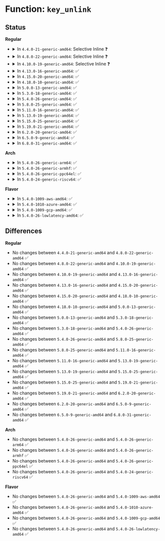 # Function: <code>key_unlink</code>

## Status
<b>Regular</b>
<ul>
<li>
<details>
<summary>In <code>4.4.0-21-generic-amd64</code>: Selective Inline ❓</summary>

```c
int key_unlink(struct key * keyring, struct key * key)
```

```json
{
  "name": "key_unlink",
  "collision_type": "Unique Global",
  "inline_type": "Selective",
  "funcs": [
    {
      "addr": 18446744071582193088,
      "name": "key_unlink",
      "external": true,
      "loc": "security/keys/keyring.c:1259",
      "file": "security/keys/keyring.c",
      "inline": "not declared, inlined",
      "caller_inline": [],
      "caller_func": [
        "security/keys/keyctl.c:keyctl_keyring_unlink"
      ]
    }
  ],
  "symbols": [
    {
      "addr": 18446744071582193088,
      "name": "key_unlink",
      "section": ".text",
      "bind": "STB_GLOBAL",
      "size": 147
    }
  ]
}
```
</details>
</li>
<li>
<details>
<summary>In <code>4.8.0-22-generic-amd64</code>: Selective Inline ❓</summary>

```c
int key_unlink(struct key * keyring, struct key * key)
```

```json
{
  "name": "key_unlink",
  "collision_type": "Unique Global",
  "inline_type": "Selective",
  "funcs": [
    {
      "addr": 18446744071582409552,
      "name": "key_unlink",
      "external": true,
      "loc": "security/keys/keyring.c:1291",
      "file": "security/keys/keyring.c",
      "inline": "not declared, inlined",
      "caller_inline": [],
      "caller_func": [
        "security/keys/keyctl.c:keyctl_keyring_unlink"
      ]
    }
  ],
  "symbols": [
    {
      "addr": 18446744071582409552,
      "name": "key_unlink",
      "section": ".text",
      "bind": "STB_GLOBAL",
      "size": 147
    }
  ]
}
```
</details>
</li>
<li>
<details>
<summary>In <code>4.10.0-19-generic-amd64</code>: Selective Inline ❓</summary>

```c
int key_unlink(struct key * keyring, struct key * key)
```

```json
{
  "name": "key_unlink",
  "collision_type": "Unique Global",
  "inline_type": "Selective",
  "funcs": [
    {
      "addr": 18446744071582501744,
      "name": "key_unlink",
      "external": true,
      "loc": "security/keys/keyring.c:1291",
      "file": "security/keys/keyring.c",
      "inline": "not declared, inlined",
      "caller_inline": [],
      "caller_func": [
        "security/keys/keyctl.c:keyctl_keyring_unlink"
      ]
    }
  ],
  "symbols": [
    {
      "addr": 18446744071582501744,
      "name": "key_unlink",
      "section": ".text",
      "bind": "STB_GLOBAL",
      "size": 147
    }
  ]
}
```
</details>
</li>
<li>
<details>
<summary>In <code>4.13.0-16-generic-amd64</code>: ✅</summary>

```c
int key_unlink(struct key * keyring, struct key * key)
```

```json
{
  "name": "key_unlink",
  "collision_type": "Unique Global",
  "inline_type": "No",
  "funcs": [
    {
      "addr": 18446744071582582464,
      "name": "key_unlink",
      "external": true,
      "loc": "security/keys/keyring.c:1404",
      "file": "security/keys/keyring.c",
      "inline": "seen, unknown",
      "caller_inline": [],
      "caller_func": [
        "security/keys/keyctl.c:keyctl_keyring_unlink"
      ]
    }
  ],
  "symbols": [
    {
      "addr": 18446744071582582464,
      "name": "key_unlink",
      "section": ".text",
      "bind": "STB_GLOBAL",
      "size": 147
    }
  ]
}
```
</details>
</li>
<li>
<details>
<summary>In <code>4.15.0-20-generic-amd64</code>: ✅</summary>

```c
int key_unlink(struct key * keyring, struct key * key)
```

```json
{
  "name": "key_unlink",
  "collision_type": "Unique Global",
  "inline_type": "No",
  "funcs": [
    {
      "addr": 18446744071582735376,
      "name": "key_unlink",
      "external": true,
      "loc": "security/keys/keyring.c:1406",
      "file": "security/keys/keyring.c",
      "inline": "seen, unknown",
      "caller_inline": [],
      "caller_func": [
        "security/keys/keyctl.c:keyctl_keyring_unlink"
      ]
    }
  ],
  "symbols": [
    {
      "addr": 18446744071582735376,
      "name": "key_unlink",
      "section": ".text",
      "bind": "STB_GLOBAL",
      "size": 147
    }
  ]
}
```
</details>
</li>
<li>
<details>
<summary>In <code>4.18.0-10-generic-amd64</code>: ✅</summary>

```c
int key_unlink(struct key * keyring, struct key * key)
```

```json
{
  "name": "key_unlink",
  "collision_type": "Unique Global",
  "inline_type": "No",
  "funcs": [
    {
      "addr": 18446744071582934016,
      "name": "key_unlink",
      "external": true,
      "loc": "security/keys/keyring.c:1399",
      "file": "security/keys/keyring.c",
      "inline": "seen, unknown",
      "caller_inline": [],
      "caller_func": [
        "security/keys/keyctl.c:keyctl_keyring_unlink"
      ]
    }
  ],
  "symbols": [
    {
      "addr": 18446744071582934016,
      "name": "key_unlink",
      "section": ".text",
      "bind": "STB_GLOBAL",
      "size": 147
    }
  ]
}
```
</details>
</li>
<li>
<details>
<summary>In <code>5.0.0-13-generic-amd64</code>: ✅</summary>

```c
int key_unlink(struct key * keyring, struct key * key)
```

```json
{
  "name": "key_unlink",
  "collision_type": "Unique Global",
  "inline_type": "No",
  "funcs": [
    {
      "addr": 18446744071583043008,
      "name": "key_unlink",
      "external": true,
      "loc": "security/keys/keyring.c:1397",
      "file": "security/keys/keyring.c",
      "inline": "seen, unknown",
      "caller_inline": [],
      "caller_func": [
        "security/keys/keyctl.c:keyctl_keyring_unlink"
      ]
    }
  ],
  "symbols": [
    {
      "addr": 18446744071583043008,
      "name": "key_unlink",
      "section": ".text",
      "bind": "STB_GLOBAL",
      "size": 147
    }
  ]
}
```
</details>
</li>
<li>
<details>
<summary>In <code>5.3.0-18-generic-amd64</code>: ✅</summary>

```c
int key_unlink(struct key * keyring, struct key * key)
```

```json
{
  "name": "key_unlink",
  "collision_type": "Unique Global",
  "inline_type": "No",
  "funcs": [
    {
      "addr": 18446744071583223616,
      "name": "key_unlink",
      "external": true,
      "loc": "security/keys/keyring.c:1544",
      "file": "security/keys/keyring.c",
      "inline": "seen, unknown",
      "caller_inline": [],
      "caller_func": [
        "security/keys/keyctl.c:keyctl_keyring_unlink"
      ]
    }
  ],
  "symbols": [
    {
      "addr": 18446744071583223616,
      "name": "key_unlink",
      "section": ".text",
      "bind": "STB_GLOBAL",
      "size": 165
    }
  ]
}
```
</details>
</li>
<li>
<details>
<summary>In <code>5.4.0-26-generic-amd64</code>: ✅</summary>

```c
int key_unlink(struct key * keyring, struct key * key)
```

```json
{
  "name": "key_unlink",
  "collision_type": "Unique Global",
  "inline_type": "No",
  "funcs": [
    {
      "addr": 18446744071583329424,
      "name": "key_unlink",
      "external": true,
      "loc": "security/keys/keyring.c:1544",
      "file": "security/keys/keyring.c",
      "inline": "seen, unknown",
      "caller_inline": [],
      "caller_func": [
        "fs/crypto/keyring.c:do_remove_key",
        "security/keys/keyctl.c:keyctl_keyring_unlink"
      ]
    }
  ],
  "symbols": [
    {
      "addr": 18446744071583329424,
      "name": "key_unlink",
      "section": ".text",
      "bind": "STB_GLOBAL",
      "size": 165
    }
  ]
}
```
</details>
</li>
<li>
<details>
<summary>In <code>5.8.0-25-generic-amd64</code>: ✅</summary>

```c
int key_unlink(struct key * keyring, struct key * key)
```

```json
{
  "name": "key_unlink",
  "collision_type": "Unique Global",
  "inline_type": "No",
  "funcs": [
    {
      "addr": 18446744071583663056,
      "name": "key_unlink",
      "external": true,
      "loc": "security/keys/keyring.c:1545",
      "file": "security/keys/keyring.c",
      "inline": "seen, unknown",
      "caller_inline": [],
      "caller_func": [
        "security/keys/keyctl.c:keyctl_keyring_unlink"
      ]
    }
  ],
  "symbols": [
    {
      "addr": 18446744071583663056,
      "name": "key_unlink",
      "section": ".text",
      "bind": "STB_GLOBAL",
      "size": 309
    }
  ]
}
```
</details>
</li>
<li>
<details>
<summary>In <code>5.11.0-16-generic-amd64</code>: ✅</summary>

```c
int key_unlink(struct key * keyring, struct key * key)
```

```json
{
  "name": "key_unlink",
  "collision_type": "Unique Global",
  "inline_type": "No",
  "funcs": [
    {
      "addr": 18446744071583784512,
      "name": "key_unlink",
      "external": true,
      "loc": "security/keys/keyring.c:1545",
      "file": "security/keys/keyring.c",
      "inline": "seen, unknown",
      "caller_inline": [],
      "caller_func": [
        "security/keys/keyctl.c:keyctl_keyring_unlink"
      ]
    }
  ],
  "symbols": [
    {
      "addr": 18446744071583784512,
      "name": "key_unlink",
      "section": ".text",
      "bind": "STB_GLOBAL",
      "size": 309
    }
  ]
}
```
</details>
</li>
<li>
<details>
<summary>In <code>5.13.0-19-generic-amd64</code>: ✅</summary>

```c
int key_unlink(struct key * keyring, struct key * key)
```

```json
{
  "name": "key_unlink",
  "collision_type": "Unique Global",
  "inline_type": "No",
  "funcs": [
    {
      "addr": 18446744071583808704,
      "name": "key_unlink",
      "external": true,
      "loc": "security/keys/keyring.c:1545",
      "file": "security/keys/keyring.c",
      "inline": "seen, unknown",
      "caller_inline": [],
      "caller_func": [
        "security/keys/keyctl.c:keyctl_keyring_unlink"
      ]
    }
  ],
  "symbols": [
    {
      "addr": 18446744071583808704,
      "name": "key_unlink",
      "section": ".text",
      "bind": "STB_GLOBAL",
      "size": 309
    }
  ]
}
```
</details>
</li>
<li>
<details>
<summary>In <code>5.15.0-25-generic-amd64</code>: ✅</summary>

```c
int key_unlink(struct key * keyring, struct key * key)
```

```json
{
  "name": "key_unlink",
  "collision_type": "Unique Global",
  "inline_type": "No",
  "funcs": [
    {
      "addr": 18446744071584171296,
      "name": "key_unlink",
      "external": true,
      "loc": "security/keys/keyring.c:1545",
      "file": "security/keys/keyring.c",
      "inline": "seen, unknown",
      "caller_inline": [],
      "caller_func": [
        "security/keys/keyctl.c:keyctl_keyring_unlink"
      ]
    }
  ],
  "symbols": [
    {
      "addr": 18446744071584171296,
      "name": "key_unlink",
      "section": ".text",
      "bind": "STB_GLOBAL",
      "size": 309
    }
  ]
}
```
</details>
</li>
<li>
<details>
<summary>In <code>5.19.0-21-generic-amd64</code>: ✅</summary>

```c
int key_unlink(struct key * keyring, struct key * key)
```

```json
{
  "name": "key_unlink",
  "collision_type": "Unique Global",
  "inline_type": "No",
  "funcs": [
    {
      "addr": 18446744071584770912,
      "name": "key_unlink",
      "external": true,
      "loc": "security/keys/keyring.c:1545",
      "file": "security/keys/keyring.c",
      "inline": "seen, unknown",
      "caller_inline": [],
      "caller_func": [
        "security/keys/keyctl.c:keyctl_keyring_unlink"
      ]
    }
  ],
  "symbols": [
    {
      "addr": 18446744071584770912,
      "name": "key_unlink",
      "section": ".text",
      "bind": "STB_GLOBAL",
      "size": 318
    }
  ]
}
```
</details>
</li>
<li>
<details>
<summary>In <code>6.2.0-20-generic-amd64</code>: ✅</summary>

```c
int key_unlink(struct key * keyring, struct key * key)
```

```json
{
  "name": "key_unlink",
  "collision_type": "Unique Global",
  "inline_type": "No",
  "funcs": [
    {
      "addr": 18446744071585467136,
      "name": "key_unlink",
      "external": true,
      "loc": "security/keys/keyring.c:1545",
      "file": "security/keys/keyring.c",
      "inline": "seen, unknown",
      "caller_inline": [],
      "caller_func": [
        "security/keys/keyctl.c:keyctl_keyring_unlink"
      ]
    }
  ],
  "symbols": [
    {
      "addr": 18446744071585467136,
      "name": "key_unlink",
      "section": ".text",
      "bind": "STB_GLOBAL",
      "size": 318
    }
  ]
}
```
</details>
</li>
<li>
<details>
<summary>In <code>6.5.0-9-generic-amd64</code>: ✅</summary>

```c
int key_unlink(struct key * keyring, struct key * key)
```

```json
{
  "name": "key_unlink",
  "collision_type": "Unique Global",
  "inline_type": "No",
  "funcs": [
    {
      "addr": 18446744071585698784,
      "name": "key_unlink",
      "external": true,
      "loc": "security/keys/keyring.c:1545",
      "file": "security/keys/keyring.c",
      "inline": "seen, unknown",
      "caller_inline": [],
      "caller_func": [
        "security/keys/keyctl.c:keyctl_keyring_unlink"
      ]
    }
  ],
  "symbols": [
    {
      "addr": 18446744071585698784,
      "name": "key_unlink",
      "section": ".text",
      "bind": "STB_GLOBAL",
      "size": 298
    }
  ]
}
```
</details>
</li>
<li>
<details>
<summary>In <code>6.8.0-31-generic-amd64</code>: ✅</summary>

```c
int key_unlink(struct key * keyring, struct key * key)
```

```json
{
  "name": "key_unlink",
  "collision_type": "Unique Global",
  "inline_type": "No",
  "funcs": [
    {
      "addr": 18446744071585945792,
      "name": "key_unlink",
      "external": true,
      "loc": "security/keys/keyring.c:1545",
      "file": "security/keys/keyring.c",
      "inline": "seen, unknown",
      "caller_inline": [],
      "caller_func": [
        "security/keys/keyctl.c:keyctl_keyring_unlink"
      ]
    }
  ],
  "symbols": [
    {
      "addr": 18446744071585945792,
      "name": "key_unlink",
      "section": ".text",
      "bind": "STB_GLOBAL",
      "size": 298
    }
  ]
}
```
</details>
</li>
</ul>
<b>Arch</b>
<ul>
<li>
<details>
<summary>In <code>5.4.0-26-generic-arm64</code>: ✅</summary>

```c
int key_unlink(struct key * keyring, struct key * key)
```

```json
{
  "name": "key_unlink",
  "collision_type": "Unique Global",
  "inline_type": "No",
  "funcs": [
    {
      "addr": 18446603336495071720,
      "name": "key_unlink",
      "external": true,
      "loc": "security/keys/keyring.c:1544",
      "file": "security/keys/keyring.c",
      "inline": "seen, unknown",
      "caller_inline": [],
      "caller_func": [
        "fs/crypto/keyring.c:do_remove_key",
        "security/keys/keyctl.c:keyctl_keyring_unlink"
      ]
    }
  ],
  "symbols": [
    {
      "addr": 18446603336495071720,
      "name": "key_unlink",
      "section": ".text",
      "bind": "STB_GLOBAL",
      "size": 184
    }
  ]
}
```
</details>
</li>
<li>
<details>
<summary>In <code>5.4.0-26-generic-armhf</code>: ✅</summary>

```c
int key_unlink(struct key * keyring, struct key * key)
```

```json
{
  "name": "key_unlink",
  "collision_type": "Unique Global",
  "inline_type": "No",
  "funcs": [
    {
      "addr": 3228467968,
      "name": "key_unlink",
      "external": true,
      "loc": "security/keys/keyring.c:1544",
      "file": "security/keys/keyring.c",
      "inline": "seen, unknown",
      "caller_inline": [],
      "caller_func": [
        "fs/crypto/keyring.c:do_remove_key",
        "security/keys/keyctl.c:keyctl_keyring_unlink"
      ]
    }
  ],
  "symbols": [
    {
      "addr": 3228467968,
      "name": "key_unlink",
      "section": ".text",
      "bind": "STB_GLOBAL",
      "size": 168
    }
  ]
}
```
</details>
</li>
<li>
<details>
<summary>In <code>5.4.0-26-generic-ppc64el</code>: ✅</summary>

```c
int key_unlink(struct key * keyring, struct key * key)
```

```json
{
  "name": "key_unlink",
  "collision_type": "Unique Global",
  "inline_type": "No",
  "funcs": [
    {
      "addr": 13835058055288968240,
      "name": "key_unlink",
      "external": true,
      "loc": "security/keys/keyring.c:1544",
      "file": "security/keys/keyring.c",
      "inline": "seen, unknown",
      "caller_inline": [],
      "caller_func": [
        "fs/crypto/keyring.c:do_remove_key",
        "security/keys/keyctl.c:keyctl_keyring_unlink"
      ]
    }
  ],
  "symbols": [
    {
      "addr": 13835058055288968240,
      "name": "key_unlink",
      "section": ".text",
      "bind": "STB_GLOBAL",
      "size": 304
    }
  ]
}
```
</details>
</li>
<li>
<details>
<summary>In <code>5.4.0-24-generic-riscv64</code>: ✅</summary>

```c
int key_unlink(struct key * keyring, struct key * key)
```

```json
{
  "name": "key_unlink",
  "collision_type": "Unique Global",
  "inline_type": "No",
  "funcs": [
    {
      "addr": 18446743936274339646,
      "name": "key_unlink",
      "external": true,
      "loc": "security/keys/keyring.c:1544",
      "file": "security/keys/keyring.c",
      "inline": "seen, unknown",
      "caller_inline": [],
      "caller_func": [
        "fs/crypto/keyring.c:do_remove_key",
        "security/keys/keyctl.c:keyctl_keyring_unlink"
      ]
    }
  ],
  "symbols": [
    {
      "addr": 18446743936274339646,
      "name": "key_unlink",
      "section": ".text",
      "bind": "STB_GLOBAL",
      "size": 160
    }
  ]
}
```
</details>
</li>
</ul>
<b>Flavor</b>
<ul>
<li>
<details>
<summary>In <code>5.4.0-1009-aws-amd64</code>: ✅</summary>

```c
int key_unlink(struct key * keyring, struct key * key)
```

```json
{
  "name": "key_unlink",
  "collision_type": "Unique Global",
  "inline_type": "No",
  "funcs": [
    {
      "addr": 18446744071583298160,
      "name": "key_unlink",
      "external": true,
      "loc": "security/keys/keyring.c:1544",
      "file": "security/keys/keyring.c",
      "inline": "seen, unknown",
      "caller_inline": [],
      "caller_func": [
        "fs/crypto/keyring.c:do_remove_key",
        "security/keys/keyctl.c:keyctl_keyring_unlink"
      ]
    }
  ],
  "symbols": [
    {
      "addr": 18446744071583298160,
      "name": "key_unlink",
      "section": ".text",
      "bind": "STB_GLOBAL",
      "size": 165
    }
  ]
}
```
</details>
</li>
<li>
<details>
<summary>In <code>5.4.0-1010-azure-amd64</code>: ✅</summary>

```c
int key_unlink(struct key * keyring, struct key * key)
```

```json
{
  "name": "key_unlink",
  "collision_type": "Unique Global",
  "inline_type": "No",
  "funcs": [
    {
      "addr": 18446744071583235296,
      "name": "key_unlink",
      "external": true,
      "loc": "security/keys/keyring.c:1544",
      "file": "security/keys/keyring.c",
      "inline": "seen, unknown",
      "caller_inline": [],
      "caller_func": [
        "fs/crypto/keyring.c:do_remove_key",
        "security/keys/keyctl.c:keyctl_keyring_unlink"
      ]
    }
  ],
  "symbols": [
    {
      "addr": 18446744071583235296,
      "name": "key_unlink",
      "section": ".text",
      "bind": "STB_GLOBAL",
      "size": 165
    }
  ]
}
```
</details>
</li>
<li>
<details>
<summary>In <code>5.4.0-1009-gcp-amd64</code>: ✅</summary>

```c
int key_unlink(struct key * keyring, struct key * key)
```

```json
{
  "name": "key_unlink",
  "collision_type": "Unique Global",
  "inline_type": "No",
  "funcs": [
    {
      "addr": 18446744071583282192,
      "name": "key_unlink",
      "external": true,
      "loc": "security/keys/keyring.c:1544",
      "file": "security/keys/keyring.c",
      "inline": "seen, unknown",
      "caller_inline": [],
      "caller_func": [
        "fs/crypto/keyring.c:do_remove_key",
        "security/keys/keyctl.c:keyctl_keyring_unlink"
      ]
    }
  ],
  "symbols": [
    {
      "addr": 18446744071583282192,
      "name": "key_unlink",
      "section": ".text",
      "bind": "STB_GLOBAL",
      "size": 165
    }
  ]
}
```
</details>
</li>
<li>
<details>
<summary>In <code>5.4.0-26-lowlatency-amd64</code>: ✅</summary>

```c
int key_unlink(struct key * keyring, struct key * key)
```

```json
{
  "name": "key_unlink",
  "collision_type": "Unique Global",
  "inline_type": "No",
  "funcs": [
    {
      "addr": 18446744071583376736,
      "name": "key_unlink",
      "external": true,
      "loc": "security/keys/keyring.c:1544",
      "file": "security/keys/keyring.c",
      "inline": "seen, unknown",
      "caller_inline": [],
      "caller_func": [
        "fs/crypto/keyring.c:do_remove_key",
        "security/keys/keyctl.c:keyctl_keyring_unlink"
      ]
    }
  ],
  "symbols": [
    {
      "addr": 18446744071583376736,
      "name": "key_unlink",
      "section": ".text",
      "bind": "STB_GLOBAL",
      "size": 165
    }
  ]
}
```
</details>
</li>
</ul>

## Differences
<b>Regular</b>
<ul>
<li>
No changes between <code>4.4.0-21-generic-amd64</code> and <code>4.8.0-22-generic-amd64</code> ✅
</li>
<li>
No changes between <code>4.8.0-22-generic-amd64</code> and <code>4.10.0-19-generic-amd64</code> ✅
</li>
<li>
No changes between <code>4.10.0-19-generic-amd64</code> and <code>4.13.0-16-generic-amd64</code> ✅
</li>
<li>
No changes between <code>4.13.0-16-generic-amd64</code> and <code>4.15.0-20-generic-amd64</code> ✅
</li>
<li>
No changes between <code>4.15.0-20-generic-amd64</code> and <code>4.18.0-10-generic-amd64</code> ✅
</li>
<li>
No changes between <code>4.18.0-10-generic-amd64</code> and <code>5.0.0-13-generic-amd64</code> ✅
</li>
<li>
No changes between <code>5.0.0-13-generic-amd64</code> and <code>5.3.0-18-generic-amd64</code> ✅
</li>
<li>
No changes between <code>5.3.0-18-generic-amd64</code> and <code>5.4.0-26-generic-amd64</code> ✅
</li>
<li>
No changes between <code>5.4.0-26-generic-amd64</code> and <code>5.8.0-25-generic-amd64</code> ✅
</li>
<li>
No changes between <code>5.8.0-25-generic-amd64</code> and <code>5.11.0-16-generic-amd64</code> ✅
</li>
<li>
No changes between <code>5.11.0-16-generic-amd64</code> and <code>5.13.0-19-generic-amd64</code> ✅
</li>
<li>
No changes between <code>5.13.0-19-generic-amd64</code> and <code>5.15.0-25-generic-amd64</code> ✅
</li>
<li>
No changes between <code>5.15.0-25-generic-amd64</code> and <code>5.19.0-21-generic-amd64</code> ✅
</li>
<li>
No changes between <code>5.19.0-21-generic-amd64</code> and <code>6.2.0-20-generic-amd64</code> ✅
</li>
<li>
No changes between <code>6.2.0-20-generic-amd64</code> and <code>6.5.0-9-generic-amd64</code> ✅
</li>
<li>
No changes between <code>6.5.0-9-generic-amd64</code> and <code>6.8.0-31-generic-amd64</code> ✅
</li>
</ul>
<b>Arch</b>
<ul>
<li>
No changes between <code>5.4.0-26-generic-amd64</code> and <code>5.4.0-26-generic-arm64</code> ✅
</li>
<li>
No changes between <code>5.4.0-26-generic-amd64</code> and <code>5.4.0-26-generic-armhf</code> ✅
</li>
<li>
No changes between <code>5.4.0-26-generic-amd64</code> and <code>5.4.0-26-generic-ppc64el</code> ✅
</li>
<li>
No changes between <code>5.4.0-26-generic-amd64</code> and <code>5.4.0-24-generic-riscv64</code> ✅
</li>
</ul>
<b>Flavor</b>
<ul>
<li>
No changes between <code>5.4.0-26-generic-amd64</code> and <code>5.4.0-1009-aws-amd64</code> ✅
</li>
<li>
No changes between <code>5.4.0-26-generic-amd64</code> and <code>5.4.0-1010-azure-amd64</code> ✅
</li>
<li>
No changes between <code>5.4.0-26-generic-amd64</code> and <code>5.4.0-1009-gcp-amd64</code> ✅
</li>
<li>
No changes between <code>5.4.0-26-generic-amd64</code> and <code>5.4.0-26-lowlatency-amd64</code> ✅
</li>
</ul>

